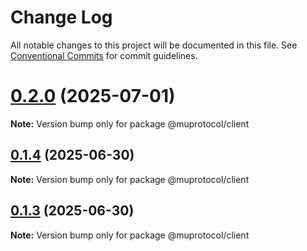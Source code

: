# Change Log

All notable changes to this project will be documented in this file.
See [Conventional Commits](https://conventionalcommits.org) for commit guidelines.

# [0.2.0](https://github.com/muprotocol/mup-sdk/compare/v0.1.4...v0.2.0) (2025-07-01)

**Note:** Version bump only for package @muprotocol/client





## [0.1.4](https://github.com/muprotocol/mup-sdk/compare/v0.1.3...v0.1.4) (2025-06-30)

**Note:** Version bump only for package @muprotocol/client





## [0.1.3](https://github.com/muprotocol/mup-sdk/compare/v0.1.2...v0.1.3) (2025-06-30)

**Note:** Version bump only for package @muprotocol/client
